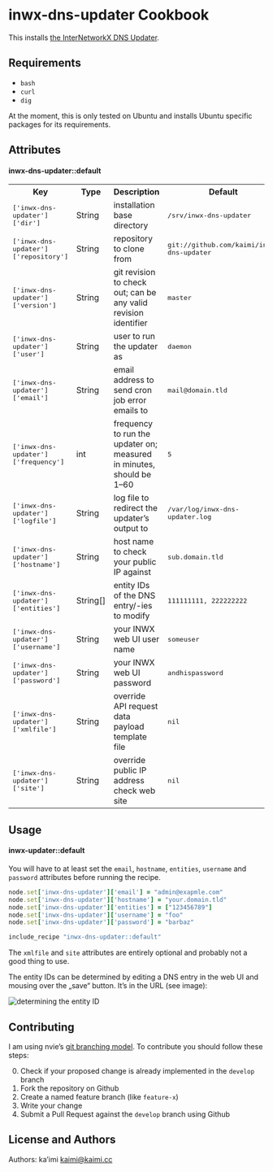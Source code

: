 inwx-dns-updater Cookbook
=====================

This installs
[the InterNetworkX DNS Updater](https://github.com/kaimi/inwx-dns-updater).

Requirements
------------

- `bash`
- `curl`
- `dig`

At the moment, this is only tested on Ubuntu and installs Ubuntu specific 
packages for its requirements.

Attributes
----------

#### inwx-dns-updater::default
<table>
  <tr>
    <th>Key</th>
    <th>Type</th>
    <th>Description</th>
    <th>Default</th>
  </tr>
  <tr>
    <td><tt>['inwx-dns-updater']['dir']</tt></td>
    <td>String</td>
    <td>installation base directory</td>
    <td><tt>/srv/inwx-dns-updater</tt></td>
  </tr>
  <tr>
    <td><tt>['inwx-dns-updater']['repository']</tt></td>
    <td>String</td>
    <td>repository to clone from</td>
    <td><tt>git://github.com/kaimi/inwx-dns-updater</tt></td>
  </tr>
  <tr>
    <td><tt>['inwx-dns-updater']['version']</tt></td>
    <td>String</td>
    <td>git revision to check out; can be any valid revision identifier</td>
    <td><tt>master</tt></td>
  </tr>
  <tr>
    <td><tt>['inwx-dns-updater']['user']</tt></td>
    <td>String</td>
    <td>user to run the updater as</td>
    <td><tt>daemon</tt></td>
  </tr>
  <tr>
    <td><tt>['inwx-dns-updater']['email']</tt></td>
    <td>String</td>
    <td>email address to send cron job error emails to</td>
    <td><tt>mail@domain.tld</tt></td>
  </tr>
  <tr>
    <td><tt>['inwx-dns-updater']['frequency']</tt></td>
    <td>int</td>
    <td>frequency to run the updater on; measured in minutes, should be 1–60</td>
    <td><tt>5</tt></td>
  </tr>
  <tr>
    <td><tt>['inwx-dns-updater']['logfile']</tt></td>
    <td>String</td>
    <td>log file to redirect the updater’s output to</td>
    <td><tt>/var/log/inwx-dns-updater.log</tt></td>
  </tr>
  <tr>
    <td><tt>['inwx-dns-updater']['hostname']</tt></td>
    <td>String</td>
    <td>host name to check your public IP against</td>
    <td><tt>sub.domain.tld</tt></td>
  </tr>
  <tr>
    <td><tt>['inwx-dns-updater']['entities']</tt></td>
    <td>String[]</td>
    <td>entity IDs of the DNS entry/-ies to modify</td>
    <td><tt>111111111, 222222222</tt></td>
  </tr>
  <tr>
    <td><tt>['inwx-dns-updater']['username']</tt></td>
    <td>String</td>
    <td>your INWX web UI user name</td>
    <td><tt>someuser</tt></td>
  </tr>
  <tr>
    <td><tt>['inwx-dns-updater']['password']</tt></td>
    <td>String</td>
    <td>your INWX web UI password</td>
    <td><tt>andhispassword</tt></td>
  </tr>
  <tr>
    <td><tt>['inwx-dns-updater']['xmlfile']</tt></td>
    <td>String</td>
    <td>override API request data payload template file</td>
    <td><tt>nil</tt></td>
  </tr>
  <tr>
    <td><tt>['inwx-dns-updater']['site']</tt></td>
    <td>String</td>
    <td>override public IP address check web site</td>
    <td><tt>nil</tt></td>
  </tr>
</table>

Usage
-----

#### inwx-updater::default
You will have to at least set the `email`, `hostname`, `entities`, `username` 
and `password` attributes before running the recipe.

```ruby
node.set['inwx-dns-updater']['email'] = "admin@exapmle.com"
node.set['inwx-dns-updater']['hostname'] = "your.domain.tld"
node.set['inwx-dns-updater']['entities'] = ["123456789"]
node.set['inwx-dns-updater']['username'] = "foo"
node.set['inwx-dns-updater']['password'] = "barbaz"

include_recipe "inwx-dns-updater::default"
```

The `xmlfile` and `site` attributes are entirely optional and probably not a 
good thing to use.

The entity IDs can be determined by editing a DNS entry in the web UI and 
mousing over the „save“ button. It’s in the URL (see image):

![determining the entity ID](http://i.imgur.com/NJGQVYe.png)

Contributing
------------

I am using nvie’s
[git branching model](http://nvie.com/posts/a-successful-git-branching-model/ 
"nvie.com: A successfull Git branichng model"). To contribute you should follow 
these steps:

0. Check if your proposed change is already implemented in the `develop` branch
1. Fork the repository on Github
2. Create a named feature branch (like `feature-x`)
3. Write your change
4. Submit a Pull Request against the `develop` branch using Github


License and Authors
-------------------

Authors: ka’imi <kaimi@kaimi.cc>
